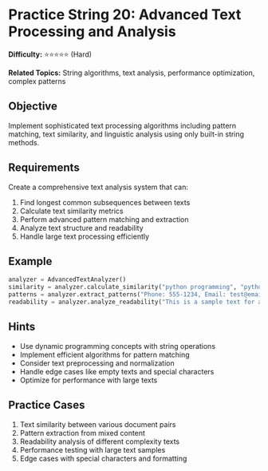 # Practice String 20: Advanced Text Processing and Analysis

**Difficulty:** ⭐⭐⭐⭐⭐ (Hard)

**Related Topics:** String algorithms, text analysis, performance optimization, complex patterns

## Objective

Implement sophisticated text processing algorithms including pattern matching, text similarity, and linguistic analysis using only built-in string methods.

## Requirements

Create a comprehensive text analysis system that can:
1. Find longest common subsequences between texts
2. Calculate text similarity metrics
3. Perform advanced pattern matching and extraction
4. Analyze text structure and readability
5. Handle large text processing efficiently

## Example

```python
analyzer = AdvancedTextAnalyzer()
similarity = analyzer.calculate_similarity("python programming", "python coding")
patterns = analyzer.extract_patterns("Phone: 555-1234, Email: test@email.com")
readability = analyzer.analyze_readability("This is a sample text for analysis.")
```

## Hints

- Use dynamic programming concepts with string operations
- Implement efficient algorithms for pattern matching
- Consider text preprocessing and normalization
- Handle edge cases like empty texts and special characters
- Optimize for performance with large texts

## Practice Cases

1. Text similarity between various document pairs
2. Pattern extraction from mixed content
3. Readability analysis of different complexity texts
4. Performance testing with large text samples
5. Edge cases with special characters and formatting
